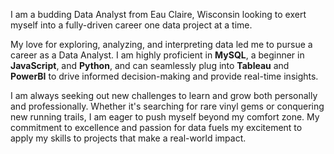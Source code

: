 I am a budding Data Analyst from Eau Claire, Wisconsin looking to exert myself into a fully-driven career one data project at a time.

My love for exploring, analyzing, and interpreting data led me to pursue a career as a Data Analyst. I am highly proficient in **MySQL**, a beginner in **JavaScript**, and **Python**, and can seamlessly plug into **Tableau** and **PowerBI** to drive informed decision-making and provide real-time insights.

I am always seeking out new challenges to learn and grow both personally and professionally. Whether it's searching for rare vinyl gems or conquering new running trails, I am eager to push myself beyond my comfort zone. My commitment to excellence and passion for data fuels my excitement to apply my skills to projects that make a real-world impact.
